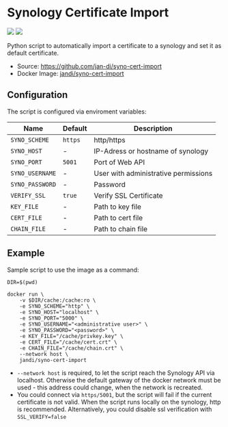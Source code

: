 # Synology Certificate Import #

[![](https://img.shields.io/github/workflow/status/jan-di/syno-cert-import/Build%20Docker%20image?style=flat)](https://github.com/jan-di/syno-cert-import/actions/workflows/build-docker-image.yml)
[![](https://img.shields.io/github/license/jan-di/syno-cert-import?style=flat)](https://github.com/jan-di/syno-cert-import/blob/main/LICENSE)

Python script to automatically import a certificate to a synology and set it as default certificate.

- Source: <https://github.com/jan-di/syno-cert-import>
- Docker Image: [jandi/syno-cert-import](https://hub.docker.com/r/jandi/syno-cert-import)

## Configuration ##

The script is configured via enviroment variables:

Name | Default | Description
--- | --- | ---
`SYNO_SCHEME` | `https` | http/https
`SYNO_HOST` | - | IP-Adress or hostname of synology
`SYNO_PORT` | `5001` | Port of Web API
`SYNO_USERNAME` | - | User with administrative permissions
`SYNO_PASSWORD` | - | Password
`VERIFY_SSL` | `true` | Verify SSL Certificate
`KEY_FILE` | - | Path to key file
`CERT_FILE` | - | Path to cert file
`CHAIN_FILE` | - | Path to chain file

## Example ##

Sample script to use the image as a command:

```shell
DIR=$(pwd)

docker run \
    -v $DIR/cache:/cache:ro \
    -e SYNO_SCHEME="http" \
    -e SYNO_HOST="localhost" \
    -e SYNO_PORT="5000" \
    -e SYNO_USERNAME="<administrative user>" \
    -e SYNO_PASSWORD="<password>" \
    -e KEY_FILE="/cache/privkey.key" \
    -e CERT_FILE="/cache/cert.crt" \
    -e CHAIN_FILE="/cache/chain.crt" \
    --network host \
    jandi/syno-cert-import
```
- `--network host` is required, to let the script reach the Synology API via localhost. Otherwise the default gateway of the docker network must be used - this address could change, when the network is recreated.
- You could connect via `https/5001`, but the script will fail if the current certificate is not valid. When the script runs locally on the synology, http is recommended. Alternatively, you could disable ssl verification with `SSL_VERIFY=false`
